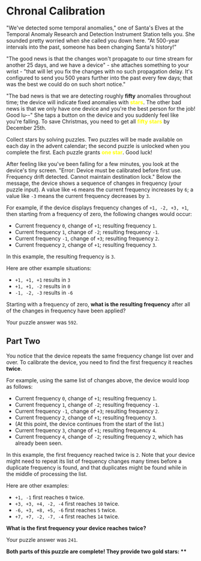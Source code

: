 # Chronal Calibration 
"We've detected some temporal anomalies," one of Santa's Elves at the Temporal Anomaly 
Research and Detection Instrument Station tells you. She sounded pretty worried when 
she called you down here. "At 500-year intervals into the past, someone has been 
changing Santa's history!"

"The good news is that the changes won't propagate to our time stream for another 
25 days, and we have a device" - she attaches something to your wrist - "that will 
let you fix the changes with no such propagation delay. It's configured to send you 
500 years further into the past every few days; that was the best we could do on 
such short notice."

"The bad news is that we are detecting roughly **fifty** anomalies throughout time; 
the device will indicate fixed anomalies with <span style="color:yellow">__stars__</span>. 
The other bad news is that we only have one device and you're the best person for the job! 
Good lu--" She taps a button on the device and you suddenly feel like you're falling. 
To save Christmas, you need to get all <span style="color:yellow">__fifty stars__</span> 
by December 25th.

Collect stars by solving puzzles. Two puzzles will be made available on each day in the 
advent calendar; the second puzzle is unlocked when you complete the first. Each puzzle 
grants <span style="color:yellow">__one star__</span>. Good luck!

After feeling like you've been falling for a few minutes, you look at the device's 
tiny screen. "Error: Device must be calibrated before first use. Frequency drift 
detected. Cannot maintain destination lock." Below the message, the device shows a 
sequence of changes in frequency (your puzzle input). A value like `+6` means the 
current frequency increases by `6`; a value like `-3` means the current frequency 
decreases by `3`.

For example, if the device displays frequency changes of `+1, -2, +3, +1`, then 
starting from a frequency of zero, the following changes would occur:

 - Current frequency  `0`, change of `+1`; resulting frequency  `1`.
 - Current frequency  `1`, change of `-2`; resulting frequency `-1`.
 - Current frequency `-1`, change of `+3`; resulting frequency  `2`.
 - Current frequency  `2`, change of `+1`; resulting frequency  `3`.

In this example, the resulting frequency is `3`.

Here are other example situations:

 - `+1, +1, +1` results in  `3`
 - `+1, +1, -2` results in  `0`
 - `-1, -2, -3` results in `-6`

Starting with a frequency of zero, __what is the resulting frequency__ after all of the 
changes in frequency have been applied?

Your puzzle answer was `592`.

## Part Two
You notice that the device repeats the same frequency change list over and over. 
To calibrate the device, you need to find the first frequency it reaches __twice__.

For example, using the same list of changes above, the device would loop as follows:

 - Current frequency  `0`, change of `+1`; resulting frequency  `1`.
 - Current frequency  `1`, change of `-2`; resulting frequency `-1`.
 - Current frequency `-1`, change of `+3`; resulting frequency  `2`.
 - Current frequency  `2`, change of `+1`; resulting frequency  `3`.
 - (At this point, the device continues from the start of the list.)
 - Current frequency  `3`, change of `+1`; resulting frequency  `4`.
 - Current frequency  `4`, change of `-2`; resulting frequency  `2`, which has 
 already been seen.

In this example, the first frequency reached twice is `2`. Note that your device might 
need to repeat its list of frequency changes many times before a duplicate frequency 
is found, and that duplicates might be found while in the middle of processing the list.

Here are other examples:

 - `+1, -1` first reaches `0` twice.
 - `+3, +3, +4, -2, -4` first reaches `10` twice.
 - `-6, +3, +8, +5, -6` first reaches `5` twice.
 - `+7, +7, -2, -7, -4` first reaches `14` twice.

__What is the first frequency your device reaches twice?__

Your puzzle answer was `241`.

__Both parts of this puzzle are complete! They provide two gold stars: \*\*__